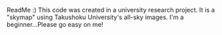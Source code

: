 ReadMe :)
This code was created in a university research project.
It is a "skymap" using Takushoku University's all-sky images.
I'm a beginner...Please go easy on me!
